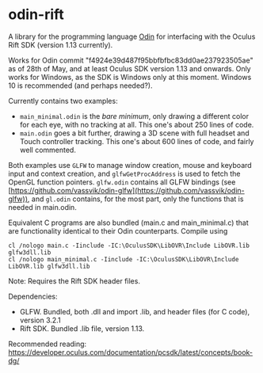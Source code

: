 # odin-rift

A library for the programming language [Odin](https://github.com/gingerBill/Odin) for interfacing with the Oculus Rift SDK (version 1.13 currently).

Works for Odin commit "f4924e39d487f95bbfbfbc83dd0ae237923505ae" as of 28th of May, and at least Oculus SDK version 1.13 and onwards. Only works for Windows, as the SDK is Windows only at this moment. Windows 10 is recommended (and perhaps needed?).


Currently contains two examples: 
 - `main_minimal.odin` is the *bare minimum*, only drawing a different color for each eye, with no tracking at all. This one's about 250 lines of code.
 - `main.odin` goes a bit further, drawing a 3D scene with full headset and Touch controller tracking. This one's about 600 lines of code, and fairly well commented. 

Both examples use `GLFW` to manage window creation, mouse and keyboard input and context creation, and `glfwGetProcAddress` is used to fetch the OpenGL function pointers. `glfw.odin` contains all GLFW bindings (see [https://github.com/vassvik/odin-glfw](https://github.com/vassvik/odin-glfw)), and `gl.odin` contains, for the most part, only the functions that is needed in main.odin. 

Equivalent C programs are also bundled (main.c and main_minimal.c) that are functionality identical to their Odin counterparts. Compile using
```
cl /nologo main.c -Iinclude -IC:\OculusSDK\LibOVR\Include LibOVR.lib glfw3dll.lib
cl /nologo main_minimal.c -Iinclude -IC:\OculusSDK\LibOVR\Include LibOVR.lib glfw3dll.lib
```

Note: Requires the Rift SDK header files. 


Dependencies: 
 - GLFW. Bundled, both .dll and import .lib, and header files (for C code), version 3.2.1
 - Rift SDK. Bundled .lib file, version 1.13.


 Recommended reading: https://developer.oculus.com/documentation/pcsdk/latest/concepts/book-dg/

